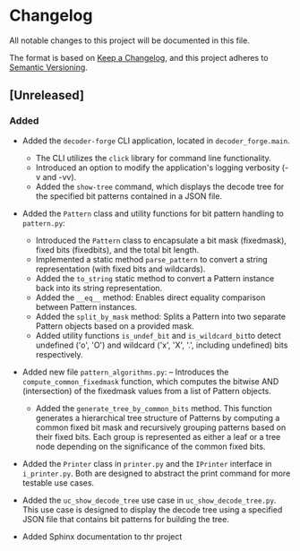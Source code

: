 # Changelog

All notable changes to this project will be documented in this file.

The format is based on [Keep a Changelog](https://keepachangelog.com/en/1.1.0/),
and this project adheres to [Semantic Versioning](https://semver.org/spec/v2.0.0.html).

## [Unreleased]

### Added

- Added the `decoder-forge` CLI application, located in `decoder_forge.main`.
  - The CLI utilizes the `click` library for command line functionality.
  - Introduced an option to modify the application's logging verbosity (-v and -vv).
  - Added the `show-tree` command, which displays the decode tree for the specified bit patterns contained in a JSON file.
  
- Added the `Pattern` class and utility functions for bit pattern handling to `pattern.py`:
  - Introduced the `Pattern` class to encapsulate a bit mask (fixedmask), fixed bits (fixedbits), and the total bit length.
  - Implemented a static method `parse_pattern` to convert a string representation (with fixed bits and wildcards).
  - Added the `to_string` static method to convert a Pattern instance back into its string representation.
  - Added the `__eq__` method: Enables direct equality comparison between Pattern instances.
  - Added the `split_by_mask` method: Splits a Pattern into two separate Pattern objects based on a provided mask.
  - Added utility functions `is_undef_bit` and `is_wildcard_bit`to detect undefined ('o', 'O') and wildcard ('x', 'X', '.', including undefined) 
    bits respectively.
    
- Added new file `pattern_algorithms.py`:
  – Introduces the `compute_common_fixedmask` function, which computes the bitwise AND (intersection) of the fixedmask values from a list of Pattern objects.
  - Added the `generate_tree_by_common_bits` method. This function generates a hierarchical tree structure of Patterns by computing a common fixed bit mask and recursively grouping patterns based on their fixed bits. Each group is represented as either a leaf or a tree node depending on the significance of the common fixed bits.

- Added the `Printer` class in `printer.py` and the `IPrinter` interface in `i_printer.py`. Both are designed to abstract the print command for more testable use cases.

- Added the `uc_show_decode_tree` use case in `uc_show_decode_tree.py`. This use case is designed to display the decode tree using a specified JSON file that contains bit patterns for building the tree.

- Added Sphinx documentation to thr project
